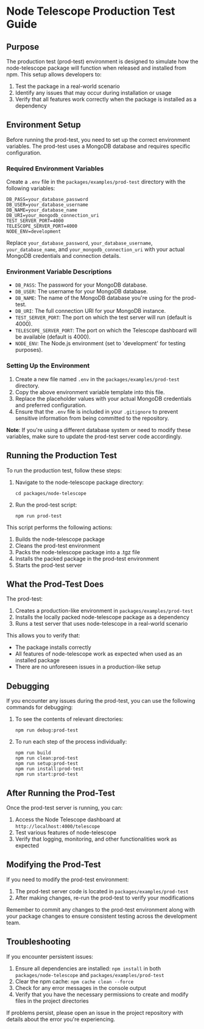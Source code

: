 # Node Telescope Production Test Guide

## Purpose

The production test (prod-test) environment is designed to simulate how the node-telescope package will function when released and installed from npm. This setup allows developers to:

1. Test the package in a real-world scenario
2. Identify any issues that may occur during installation or usage
3. Verify that all features work correctly when the package is installed as a dependency

## Environment Setup

Before running the prod-test, you need to set up the correct environment variables. The prod-test uses a MongoDB database and requires specific configuration.

### Required Environment Variables

Create a `.env` file in the `packages/examples/prod-test` directory with the following variables:

```
DB_PASS=your_database_password
DB_USER=your_database_username
DB_NAME=your_database_name
DB_URI=your_mongodb_connection_uri
TEST_SERVER_PORT=4000
TELESCOPE_SERVER_PORT=4000
NODE_ENV=development
```

Replace `your_database_password`, `your_database_username`, `your_database_name`, and `your_mongodb_connection_uri` with your actual MongoDB credentials and connection details.

### Environment Variable Descriptions

- `DB_PASS`: The password for your MongoDB database.
- `DB_USER`: The username for your MongoDB database.
- `DB_NAME`: The name of the MongoDB database you're using for the prod-test.
- `DB_URI`: The full connection URI for your MongoDB instance.
- `TEST_SERVER_PORT`: The port on which the test server will run (default is 4000).
- `TELESCOPE_SERVER_PORT`: The port on which the Telescope dashboard will be available (default is 4000).
- `NODE_ENV`: The Node.js environment (set to 'development' for testing purposes).

### Setting Up the Environment

1. Create a new file named `.env` in the `packages/examples/prod-test` directory.
2. Copy the above environment variable template into this file.
3. Replace the placeholder values with your actual MongoDB credentials and preferred configuration.
4. Ensure that the `.env` file is included in your `.gitignore` to prevent sensitive information from being committed to the repository.

**Note**: If you're using a different database system or need to modify these variables, make sure to update the prod-test server code accordingly.

## Running the Production Test

To run the production test, follow these steps:

1. Navigate to the node-telescope package directory:

   ```
   cd packages/node-telescope
   ```

2. Run the prod-test script:
   ```
   npm run prod-test
   ```

This script performs the following actions:

1. Builds the node-telescope package
2. Cleans the prod-test environment
3. Packs the node-telescope package into a .tgz file
4. Installs the packed package in the prod-test environment
5. Starts the prod-test server

## What the Prod-Test Does

The prod-test:

1. Creates a production-like environment in `packages/examples/prod-test`
2. Installs the locally packed node-telescope package as a dependency
3. Runs a test server that uses node-telescope in a real-world scenario

This allows you to verify that:

- The package installs correctly
- All features of node-telescope work as expected when used as an installed package
- There are no unforeseen issues in a production-like setup

## Debugging

If you encounter any issues during the prod-test, you can use the following commands for debugging:

1. To see the contents of relevant directories:

   ```
   npm run debug:prod-test
   ```

2. To run each step of the process individually:
   ```
   npm run build
   npm run clean:prod-test
   npm run setup:prod-test
   npm run install:prod-test
   npm run start:prod-test
   ```

## After Running the Prod-Test

Once the prod-test server is running, you can:

1. Access the Node Telescope dashboard at `http://localhost:4000/telescope`
2. Test various features of node-telescope
3. Verify that logging, monitoring, and other functionalities work as expected

## Modifying the Prod-Test

If you need to modify the prod-test environment:

1. The prod-test server code is located in `packages/examples/prod-test`
2. After making changes, re-run the prod-test to verify your modifications

Remember to commit any changes to the prod-test environment along with your package changes to ensure consistent testing across the development team.

## Troubleshooting

If you encounter persistent issues:

1. Ensure all dependencies are installed: `npm install` in both `packages/node-telescope` and `packages/examples/prod-test`
2. Clear the npm cache: `npm cache clean --force`
3. Check for any error messages in the console output
4. Verify that you have the necessary permissions to create and modify files in the project directories

If problems persist, please open an issue in the project repository with details about the error you're experiencing.
